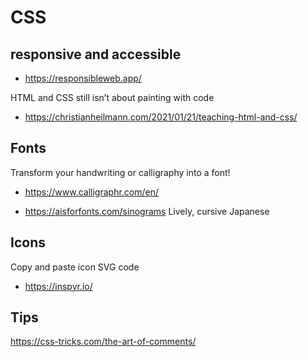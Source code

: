 # CSS

## responsive and accessible

* https://responsibleweb.app/

HTML and CSS still isn’t about painting with code
* https://christianheilmann.com/2021/01/21/teaching-html-and-css/


## Fonts

Transform your handwriting or calligraphy into a font!
* https://www.calligraphr.com/en/

* https://aisforfonts.com/sinograms
Lively, cursive Japanese

## Icons

Copy and paste icon SVG code
* https://inspyr.io/

## Tips

https://css-tricks.com/the-art-of-comments/
